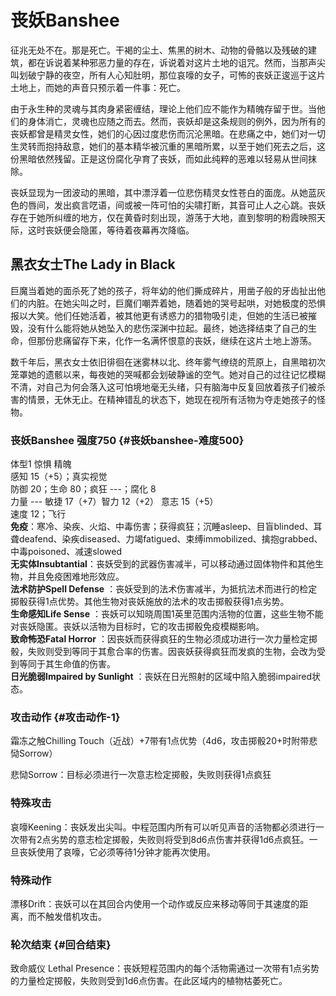 # 丧妖Banshee

征兆无处不在。那是死亡。干褐的尘土、焦黑的树木、动物的骨骼以及残破的建筑，都在诉说着某种邪恶力量的存在，诉说着对这片土地的诅咒。然而，当那声尖叫划破宁静的夜空，所有人心知肚明，那位哀嚎的女子，可怖的丧妖正逡巡于这片土地上，而她的声音只预示着一件事：死亡。

由于永生种的灵魂与其肉身紧密缠结，理论上他们应不能作为精魄存留于世。当他们的身体消亡，灵魂也应随之而去。然而，丧妖却是这条规则的例外，因为所有的丧妖都曾是精灵女性，她们的心因过度悲伤而沉沦黑暗。在悲痛之中，她们对一切生灵转而抱持敌意，她们的基本精华被沉重的黑暗所累，以至于她们死去之后，这份黑暗依然残留。正是这份腐化孕育了丧妖，而如此纯粹的恶难以轻易从世间抹除。

丧妖显现为一团波动的黑暗，其中漂浮着一位悲伤精灵女性苍白的面庞。从她蓝灰色的唇间，发出疯言呓语，间或被一阵可怕的尖啸打断，其音可止人之心跳。丧妖存在于她所纠缠的地方，仅在黄昏时刻出现，游荡于大地，直到黎明的粉霞映照天际，这时丧妖便会隐匿，等待着夜幕再次降临。

## 黑衣女士The Lady in Black

巨魔当着她的面杀死了她的孩子，将年幼的他们撕成碎片，用凿子般的牙齿扯出他们的内脏。在她尖叫之时，巨魔们嘲弄着她，随着她的哭号起哄，对她极度的恐惧报以大笑。他们任她活着，被其他更有诱惑力的猎物吸引走，但她的生活已被摧毁，没有什么能将她从她坠入的悲伤深渊中拉起。最终，她选择结束了自己的生命，但那份悲痛留存下来，化作一名满怀恨意的丧妖，继续在这片土地上游荡。

数千年后，黑衣女士依旧徘徊在迷雾林以北、终年雾气缭绕的荒原上，自黑暗初次笼罩她的遗骸以来，每夜她的哭喊都会划破静谧的空气。她对自己的过往记忆模糊不清，对自己为何会落入这可怕境地毫无头绪，只有脑海中反复回放着孩子们被杀害的情景，无休无止。在精神错乱的状态下，她现在视所有活物为夺走她孩子的怪物。

### 丧妖Banshee 强度750 {#丧妖banshee-难度500}

体型1 惊惧 精魄\
感知 15（+5）；真实视觉\
防御 20；生命 80；疯狂 ---；腐化 8\
力量 --- 敏捷 17（+7）智力 12（+2） 意志 15（+5）\
速度 12；飞行\
**免疫**：寒冷、染疾、火焰、中毒伤害；获得疯狂；沉睡asleep、目盲blinded、耳聋deafend、染疾diseased、力竭fatigued、束缚immobilized、擒抱grabbed、中毒poisoned、减速slowed\
**无实体Insubtantial**：丧妖受到的武器伤害减半，可以移动通过固体物件和其他生物，并且免疫困难地形效应。\
**法术防护Spell Defense**
：丧妖受到的法术伤害减半，为抵抗法术而进行的检定掷骰获得1点优势。其他生物对丧妖施放的法术的攻击掷骰获得1点劣势。\
**生命感知Life Sense**
：丧妖可以知晓周围1英里范围内活物的位置，这些生物不能对丧妖隐匿。丧妖以活物为目标时，它的攻击掷骰免疫模糊影响。\
**致命怖恐Fatal Horror**
：因丧妖而获得疯狂的生物必须成功进行一次力量检定掷骰，失败则受到等同于其愈合率的伤害。因丧妖获得疯狂而发疯的生物，会改为受到等同于其生命值的伤害。\
**日光脆弱Impaired by Sunlight**
：丧妖在日光照射的区域中陷入脆弱impaired状态。

### 攻击动作 {#攻击动作-1}

霜冻之触Chilling
Touch（近战）+7带有1点优势（4d6，攻击掷骰20+时附带悲恸Sorrow）

悲恸Sorrow：目标必须进行一次意志检定掷骰，失败则获得1点疯狂

### 特殊攻击

哀嚎Keening：丧妖发出尖叫。中程范围内所有可以听见声音的活物都必须进行一次带有2点劣势的意志检定掷骰，失败则将受到8d6点伤害并获得1d6点疯狂。一旦丧妖使用了哀嚎，它必须等待1分钟才能再次使用。

### 特殊动作

漂移Drift：丧妖可以在其回合内使用一个动作或反应来移动等同于其速度的距离，而不触发借机攻击。

### 轮次结束 {#回合结束}

致命威仪 Lethal
Presence：丧妖短程范围内的每个活物需通过一次带有1点劣势的力量检定掷骰，失败则受到1d6点伤害。在此区域内的植物枯萎死亡。
